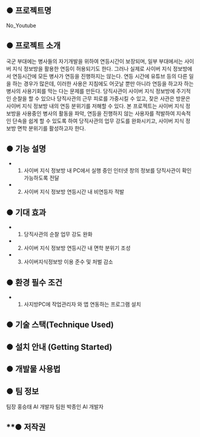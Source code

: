 ## **● 프로젝트명**
No_Youtube

## **● 프로젝트 소개**

국군 부대에는 병사들의 자기개발을 위하여 연등시간이 보장되며, 일부 부대에서는 사이버 지식 정보방을 활용한 연등이 허용되기도 한다. 그러나 실제로 사이버 지식 정보방에서 연등시간에 모든 병사가 연등을 진행하지는 않는다. 연등 시간에 유튜브 등의 다른 일을 하는 경우가 많은데, 이러한 사용은 지침에도 어긋날 뿐만 아니라 연등을 하고자 하는 병사의 사용기회를 막는 다는 문제를 만든다. 당직사관이 사이버 지식 정보방에 주기적인 순찰을 할 수 있으나 당직사관의 근무 피로를 가중시킬 수 있고, 잦은 사관은 방문은 사이버 지식 정보방 내의 연등 분위기를 저해할 수 있다. 본 프로젝트는 사이버 지식 정보방을 사용중인 병사의 활동을 파악, 연등을 진행하지 않는 사용자를 적발하여 지속적인 단속을 쉽게 할 수 있도록 하여 당직사관의 업무 강도를 완화시키고, 사이버 지식 정보방 면학 분위기를 활성하고자 한다. 

## **● 기능 설명**
- 1. 사이버 지식 정보방 내 PC에서 실행 중인 인터넷 창의 정보를 당직사관이 확인 가능하도록 전달
- 2. 사이버 지식 정보방 연등시간 내 비연등자 적발

## **● 기대 효과**
- 1. 당직사관의 순찰 업무 강도 완화
- 2. 사이버 지식 정보방 연등시간 내 면학 분위기 조성
- 3. 사이버지식정보방 이용 준수 및 처벌 감소

## **● 환경 필수 조건**

- 1. 사지방PC에 작업관리자 와 앱 연동하는 프로그램 설치


## **● 기술 스택(Technique Used)**


## **● 설치 안내 (Getting Started)**


## **● 개발물 사용법**


## **● 팀 정보**
팀장 홍승태 AI 개발자
팀원 박종인 AI 개발자

## **● 저작권 
